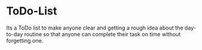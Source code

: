 # ToDo-List
Its  a ToDo list to make anyone clear and getting a rough idea about the day-to-day routine so that anyone can complete their task on time without forgetting one.
